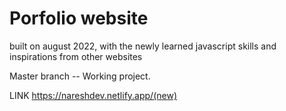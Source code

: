 # Porfolio website

built on august 2022, with the newly learned javascript skills and inspirations from other websites

Master branch -- Working project.

LINK https://nareshdev.netlify.app/(new)


